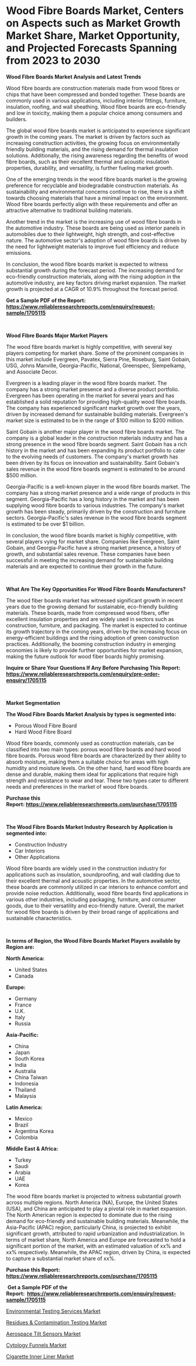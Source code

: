 <p><h1>Wood Fibre Boards Market, Centers on Aspects such as Market Growth Market Share, Market Opportunity, and Projected Forecasts Spanning from 2023 to 2030</h1></p><p><strong>Wood Fibre Boards Market Analysis and Latest Trends</strong></p>
<p><p>Wood fibre boards are construction materials made from wood fibres or chips that have been compressed and bonded together. These boards are commonly used in various applications, including interior fittings, furniture, insulation, roofing, and wall sheathing. Wood fibre boards are eco-friendly and low in toxicity, making them a popular choice among consumers and builders.</p><p>The global wood fibre boards market is anticipated to experience significant growth in the coming years. The market is driven by factors such as increasing construction activities, the growing focus on environmentally friendly building materials, and the rising demand for thermal insulation solutions. Additionally, the rising awareness regarding the benefits of wood fibre boards, such as their excellent thermal and acoustic insulation properties, durability, and versatility, is further fueling market growth.</p><p>One of the emerging trends in the wood fibre boards market is the growing preference for recyclable and biodegradable construction materials. As sustainability and environmental concerns continue to rise, there is a shift towards choosing materials that have a minimal impact on the environment. Wood fibre boards perfectly align with these requirements and offer an attractive alternative to traditional building materials.</p><p>Another trend in the market is the increasing use of wood fibre boards in the automotive industry. These boards are being used as interior panels in automobiles due to their lightweight, high strength, and cost-effective nature. The automotive sector's adoption of wood fibre boards is driven by the need for lightweight materials to improve fuel efficiency and reduce emissions.</p><p>In conclusion, the wood fibre boards market is expected to witness substantial growth during the forecast period. The increasing demand for eco-friendly construction materials, along with the rising adoption in the automotive industry, are key factors driving market expansion. The market growth is projected at a CAGR of 10.9% throughout the forecast period.</p></p>
<p><strong>Get a Sample PDF of the Report:&nbsp; <a href="https://www.reliableresearchreports.com/enquiry/request-sample/1705115">https://www.reliableresearchreports.com/enquiry/request-sample/1705115</a></strong></p>
<p>&nbsp;</p>
<p><strong>Wood Fibre Boards Major Market Players</strong></p>
<p><p>The wood fibre boards market is highly competitive, with several key players competing for market share. Some of the prominent companies in this market include Evergreen, Pavatex, Sierra Pine, Roseburg, Saint Gobain, USG, Johns Manville, Georgia-Pacific, National, Greenspec, Siempelkamp, and Associate Decor.</p><p>Evergreen is a leading player in the wood fibre boards market. The company has a strong market presence and a diverse product portfolio. Evergreen has been operating in the market for several years and has established a solid reputation for providing high-quality wood fibre boards. The company has experienced significant market growth over the years, driven by increased demand for sustainable building materials. Evergreen's market size is estimated to be in the range of $100 million to $200 million.</p><p>Saint Gobain is another major player in the wood fibre boards market. The company is a global leader in the construction materials industry and has a strong presence in the wood fibre boards segment. Saint Gobain has a rich history in the market and has been expanding its product portfolio to cater to the evolving needs of customers. The company's market growth has been driven by its focus on innovation and sustainability. Saint Gobain's sales revenue in the wood fibre boards segment is estimated to be around $500 million.</p><p>Georgia-Pacific is a well-known player in the wood fibre boards market. The company has a strong market presence and a wide range of products in this segment. Georgia-Pacific has a long history in the market and has been supplying wood fibre boards to various industries. The company's market growth has been steady, primarily driven by the construction and furniture sectors. Georgia-Pacific's sales revenue in the wood fibre boards segment is estimated to be over $1 billion.</p><p>In conclusion, the wood fibre boards market is highly competitive, with several players vying for market share. Companies like Evergreen, Saint Gobain, and Georgia-Pacific have a strong market presence, a history of growth, and substantial sales revenue. These companies have been successful in meeting the increasing demand for sustainable building materials and are expected to continue their growth in the future.</p></p>
<p>&nbsp;</p>
<p><strong>What Are The Key Opportunities For Wood Fibre Boards Manufacturers?</strong></p>
<p><p>The wood fiber boards market has witnessed significant growth in recent years due to the growing demand for sustainable, eco-friendly building materials. These boards, made from compressed wood fibers, offer excellent insulation properties and are widely used in sectors such as construction, furniture, and packaging. The market is expected to continue its growth trajectory in the coming years, driven by the increasing focus on energy-efficient buildings and the rising adoption of green construction practices. Additionally, the booming construction industry in emerging economies is likely to provide further opportunities for market expansion, making the future outlook for wood fiber boards highly promising.</p></p>
<p><strong>Inquire or Share Your Questions If Any Before Purchasing This Report: <a href="https://www.reliableresearchreports.com/enquiry/pre-order-enquiry/1705115">https://www.reliableresearchreports.com/enquiry/pre-order-enquiry/1705115</a></strong></p>
<p>&nbsp;</p>
<p><strong>Market Segmentation</strong></p>
<p><strong>The Wood Fibre Boards Market Analysis by types is segmented into:</strong></p>
<p><ul><li>Porous Wood Fibre Board</li><li>Hard Wood Fibre Board</li></ul></p>
<p><p>Wood fibre boards, commonly used as construction materials, can be classified into two main types: porous wood fibre boards and hard wood fibre boards. Porous wood fibre boards are characterized by their ability to absorb moisture, making them a suitable choice for areas with high humidity and moisture levels. On the other hand, hard wood fibre boards are dense and durable, making them ideal for applications that require high strength and resistance to wear and tear. These two types cater to different needs and preferences in the market of wood fibre boards.</p></p>
<p><strong>Purchase this Report:&nbsp;<a href="https://www.reliableresearchreports.com/purchase/1705115">https://www.reliableresearchreports.com/purchase/1705115</a></strong></p>
<p>&nbsp;</p>
<p><strong>The Wood Fibre Boards Market Industry Research by Application is segmented into:</strong></p>
<p><ul><li>Construction Industry</li><li>Car Interiors</li><li>Other Applications</li></ul></p>
<p><p>Wood fibre boards are widely used in the construction industry for applications such as insulation, soundproofing, and wall cladding due to their excellent thermal and acoustic properties. In the automotive sector, these boards are commonly utilized in car interiors to enhance comfort and provide noise reduction. Additionally, wood fibre boards find applications in various other industries, including packaging, furniture, and consumer goods, due to their versatility and eco-friendly nature. Overall, the market for wood fibre boards is driven by their broad range of applications and sustainable characteristics.</p></p>
<p>&nbsp;</p>
<p><strong>In terms of Region, the Wood Fibre Boards Market Players available by Region are:</strong></p>
<p>
    <p> <strong> North America: </strong>
        <ul>
            <li>United States</li>
            <li>Canada</li>
        </ul>
        </p> 
    <p> <strong> Europe: </strong>
        <ul>
            <li>Germany</li>
            <li>France</li>
            <li>U.K.</li>
            <li>Italy</li>
            <li>Russia</li>
        </ul>
        </p> 
    <p> <strong> Asia-Pacific: </strong>
        <ul>
            <li>China</li>
            <li>Japan</li>
            <li>South Korea</li>
            <li>India</li>
            <li>Australia</li>
            <li>China Taiwan</li>
            <li>Indonesia</li>
            <li>Thailand</li>
            <li>Malaysia</li>
        </ul>
        </p> 
    <p> <strong> Latin America: </strong>
        <ul>
            <li>Mexico</li>
            <li>Brazil</li>
            <li>Argentina Korea</li>
            <li>Colombia</li>
        </ul>
        </p> 
    <p> <strong> Middle East & Africa: </strong>
        <ul>
            <li>Turkey</li>
            <li>Saudi</li>
            <li>Arabia</li>
            <li>UAE</li>
            <li>Korea</li>
        </ul>
    </p>
    </p>
<p><p>The wood fibre boards market is projected to witness substantial growth across multiple regions. North America (NA), Europe, the United States (USA), and China are anticipated to play a pivotal role in market expansion. The North American region is expected to dominate due to the rising demand for eco-friendly and sustainable building materials. Meanwhile, the Asia-Pacific (APAC) region, particularly China, is projected to exhibit significant growth, attributed to rapid urbanization and industrialization. In terms of market share, North America and Europe are forecasted to hold a significant portion of the market, with an estimated valuation of xx% and xx% respectively. Meanwhile, the APAC region, driven by China, is expected to capture a substantial market share of xx%.</p></p>
<p><strong>Purchase this Report: <a href="https://www.reliableresearchreports.com/purchase/1705115">https://www.reliableresearchreports.com/purchase/1705115</a></strong></p>
<p>&nbsp;<strong>Get a Sample PDF of the Report:&nbsp;&nbsp;<a href="https://www.reliableresearchreports.com/enquiry/request-sample/1705115">https://www.reliableresearchreports.com/enquiry/request-sample/1705115</a></strong></p>
<p><strong></strong></p>
<p><p><a href="https://github.com/merzlyukov93/Market-Research-Report-List-1/blob/main/environmental-testing-services-market.md">Environmental Testing Services Market</a></p><p><a href="https://github.com/melchekhinf/Market-Research-Report-List-1/blob/main/residues-contamination-testing-market.md">Residues & Contamination Testing Market</a></p><p><a href="https://www.linkedin.com/pulse/aerospace-tilt-sensors-market-challenges-opportunities-twozf/">Aerospace Tilt Sensors Market</a></p><p><a href="https://medium.com/@josueherzog/cytology-funnels-market-size-reveals-the-best-marketing-channels-in-global-industry-fd7aef3c4ea7">Cytology Funnels Market</a></p><p><a href="https://medium.com/@nayelibosco/cigarette-inner-liner-market-size-reveals-the-best-marketing-channels-in-global-industry-2932f3c143e1">Cigarette Inner Liner Market</a></p></p>